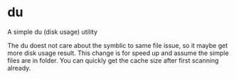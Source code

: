 # du
A simple du (disk usage) utility

The du doest not care about the symblic to same file issue, so it maybe get more disk usage result.
This change is for speed up and assume the simple files are in folder.
You can quickly get the cache size after first scanning already.
